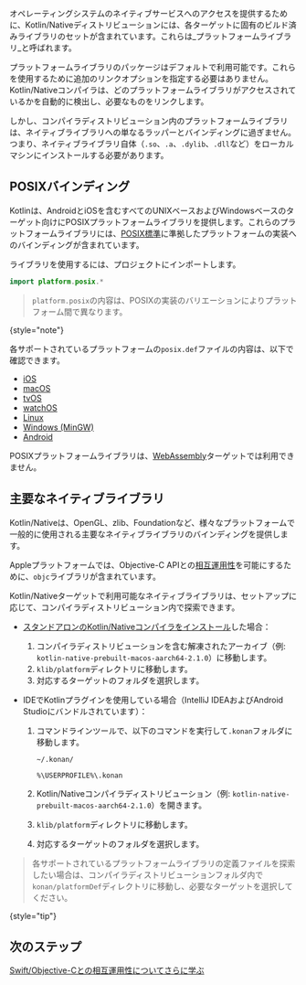 [//]: # (title: プラットフォームライブラリ)

オペレーティングシステムのネイティブサービスへのアクセスを提供するために、Kotlin/Nativeディストリビューションには、各ターゲットに固有のビルド済みライブラリのセットが含まれています。これらは_プラットフォームライブラリ_と呼ばれます。

プラットフォームライブラリのパッケージはデフォルトで利用可能です。これらを使用するために追加のリンクオプションを指定する必要はありません。Kotlin/Nativeコンパイラは、どのプラットフォームライブラリがアクセスされているかを自動的に検出し、必要なものをリンクします。

しかし、コンパイラディストリビューション内のプラットフォームライブラリは、ネイティブライブラリへの単なるラッパーとバインディングに過ぎません。つまり、ネイティブライブラリ自体（`.so`、`.a`、`.dylib`、`.dll`など）をローカルマシンにインストールする必要があります。

## POSIXバインディング

Kotlinは、AndroidとiOSを含むすべてのUNIXベースおよびWindowsベースのターゲット向けにPOSIXプラットフォームライブラリを提供します。これらのプラットフォームライブラリには、[POSIX標準](https://en.wikipedia.org/wiki/POSIX)に準拠したプラットフォームの実装へのバインディングが含まれています。

ライブラリを使用するには、プロジェクトにインポートします。

```kotlin
import platform.posix.*
```

> `platform.posix`の内容は、POSIXの実装のバリエーションによりプラットフォーム間で異なります。
>
{style="note"}

各サポートされているプラットフォームの`posix.def`ファイルの内容は、以下で確認できます。

* [iOS](https://github.com/JetBrains/kotlin/tree/master/kotlin-native/platformLibs/src/platform/ios/posix.def)
* [macOS](https://github.com/JetBrains/kotlin/tree/master/kotlin-native/platformLibs/src/platform/osx/posix.def)
* [tvOS](https://github.com/JetBrains/kotlin/tree/master/kotlin-native/platformLibs/src/platform/tvos/posix.def)
* [watchOS](https://github.com/JetBrains/kotlin/tree/master/kotlin-native/platformLibs/src/platform/watchos/posix.def)
* [Linux](https://github.com/JetBrains/kotlin/tree/master/kotlin-native/platformLibs/src/platform/linux/posix.def)
* [Windows (MinGW)](https://github.com/JetBrains/kotlin/tree/master/kotlin-native/platformLibs/src/platform/mingw/posix.def)
* [Android](https://github.com/JetBrains/kotlin/tree/master/kotlin-native/platformLibs/src/platform/android/posix.def)

POSIXプラットフォームライブラリは、[WebAssembly](wasm-overview.md)ターゲットでは利用できません。

## 主要なネイティブライブラリ

Kotlin/Nativeは、OpenGL、zlib、Foundationなど、様々なプラットフォームで一般的に使用される主要なネイティブライブラリのバインディングを提供します。

Appleプラットフォームでは、Objective-C APIとの[相互運用性](native-objc-interop.md)を可能にするために、`objc`ライブラリが含まれています。

Kotlin/Nativeターゲットで利用可能なネイティブライブラリは、セットアップに応じて、コンパイラディストリビューション内で探索できます。

* [スタンドアロンのKotlin/Nativeコンパイラをインストール](native-get-started.md#download-and-install-the-compiler)した場合：

  1. コンパイラディストリビューションを含む解凍されたアーカイブ（例: `kotlin-native-prebuilt-macos-aarch64-2.1.0`）に移動します。
  2. `klib/platform`ディレクトリに移動します。
  3. 対応するターゲットのフォルダを選択します。

* IDEでKotlinプラグインを使用している場合（IntelliJ IDEAおよびAndroid Studioにバンドルされています）：

  1. コマンドラインツールで、以下のコマンドを実行して`.konan`フォルダに移動します。

     <tabs>
     <tab title="macOSおよびLinux">

     ```none
     ~/.konan/
     ```

     </tab>
     <tab title="Windows">

     ```none
     %\USERPROFILE%\.konan
     ```

     </tab>
     </tabs>

  2. Kotlin/Nativeコンパイラディストリビューション（例: `kotlin-native-prebuilt-macos-aarch64-2.1.0`）を開きます。
  3. `klib/platform`ディレクトリに移動します。
  4. 対応するターゲットのフォルダを選択します。

> 各サポートされているプラットフォームライブラリの定義ファイルを探索したい場合は、コンパイラディストリビューションフォルダ内で`konan/platformDef`ディレクトリに移動し、必要なターゲットを選択してください。
>
{style="tip"}

## 次のステップ

[Swift/Objective-Cとの相互運用性についてさらに学ぶ](native-objc-interop.md)